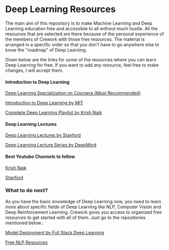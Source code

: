 # Deep Learning Resources

The main aim of this repository is to make Machine Learning and Deep Learning education free and accessible to all without much hustle. All the resources that are selected are there because of the personal experience of the members of Crework with those free resources. The material is arranged in a specific order so that you don't have to go anywhere else to know the "roadmap" of Deep Learning.

Given below are the links for some of the resources where you can learn Deep Learning for free. If you want to add any resource, feel free to make changes, I will accept them.

#### Introduction to Deep Learning

[Deep Learning Specialization on Coursera (Most Recommended)](https://www.coursera.org/specializations/deep-learning)

[Introduction to Deep Learning by MIT](https://www.youtube.com/playlist?list=PLtBw6njQRU-rwp5__7C0oIVt26ZgjG9NI)

[Complete Deep Learning Playlist by Krish Naik](https://www.youtube.com/playlist?list=PLZoTAELRMXVPGU70ZGsckrMdr0FteeRUi)

#### Deep Learning Lectures

[Deep Learning Lectures by Stanford](https://www.youtube.com/playlist?list=PLoROMvodv4rOABXSygHTsbvUz4G_YQhOb)

[Deep Learning Lecture Series by DeepMind](https://www.youtube.com/playlist?list=PLqYmG7hTraZCDxZ44o4p3N5Anz3lLRVZF)

#### Best Youtube Channels to follow

[Krish Naik](https://www.youtube.com/user/krishnaik06)

[Stanford](https://www.youtube.com/user/stanfordonline)


### What to do next?

As you have the basic knowledge of Deep Learning now, you need to learn more about specific fields of Deep Learning like NLP, Computer Vision and Deep Reinforcement Learning. Crework gives you access to organized free resources to get started with all of them. Just go to the repositories mentioned below.:

[Model Deployment by Full Stack Deep Learning](https://course.fullstackdeeplearning.com/)

[Free NLP Resources](https://github.com/Crework/NLP-Resources)
